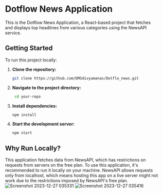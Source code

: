 # Dotflow News Application

This is the Dotflow News Application, a React-based project that fetches and displays top headlines from various categories using the NewsAPI service.

## Getting Started

To run this project locally:

1. **Clone the repository:**
   ```bash
   git clone https://github.com/DMSdivyamanas/Dotflo_news.git

2. **Navigate to the project directory:**
   ```bash
    cd your-repo

3. **Install dependencies:**
   ```bash
   npm install

5. **Start the development server:**
   ```bash
   npm start

## Why Run Locally?
This application fetches data from NewsAPI, which has restrictions on requests from servers on the free plan. To use this application, it's recommended to run it locally on your machine. NewsAPI allows requests only from localhost, which means hosting this app on a live server might not work due to the restrictions imposed by NewsAPI's free plan.
![Screenshot 2023-12-27 035331](https://github.com/DMSdivyamanas/Dotflo_news/assets/98876605/676ec558-bdd7-468f-82c5-441190c63af2)
![Screenshot 2023-12-27 035416](https://github.com/DMSdivyamanas/Dotflo_news/assets/98876605/42dc24ee-738b-4858-a9d4-da555203b37c)
